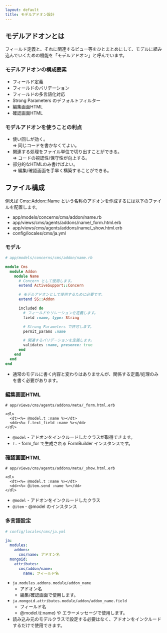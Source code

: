 ```yaml
---
layout: default
title: モデルアドオン設計
---
```


## モデルアドオンとは

フィールド定義と、それに関連するビュー等をひとまとめにして、モデルに組み込んでいくための機能を「モデルアドオン」と呼んでいます。

### モデルアドオンの構成要素

- フィールド定義
- フィールドのバリデーション
- フィールドの多言語化対応
- Strong Parameters のデフォルトフィルター
- 編集画面HTML
- 確認画面HTML

### モデルアドオンを使うことの利点

- 使い回しが効く。<br />
  => 同じコードを書かなくてよい。
- 関連する処理をファイル単位で切り出すことができる。<br />
  => コードの視認性/保守性が向上する。
- 部分的なHTMLのみ書けばよい。<br />
  => 編集/確認画面を手早く構築することができる。

## ファイル構成

例えば Cms::Addon::Name という名称のアドオンを作成するには以下のファイルを配置します。

- app/models/concerns/cms/addon/name.rb
- app/views/cms/agents/addons/name/_form.html.erb
- app/views/cms/agents/addons/name/_show.html.erb
- config/locales/cms/ja.yml

### モデル

~~~ruby
# app/models/concerns/cms/addon/name.rb

module Cms
  module Addon
    module Name
      # Concern として使用します。
      extend ActiveSupport::Concern

      # モデルアドオンとして使用するために必要です。
      extend SS::Addon

      included do
        # フィールドやリレーションを定義します。
        field :name, type: String

        # Strong Parameters で許可します。
        permit_params :name

        # 関連するバリデーションを定義します。
        validates :name, presence: true
      end
    end
  end
end
~~~

- 通常のモデルに書く内容と変わりはありませんが、関係する定義/処理のみを書く必要があります。

### 編集画面HTML

~~~erb
# app/views/cms/agents/addons/meta/_form.html.erb

<dl>
  <dt><%= @model.t :name %></dt>
  <dd><%= f.text_field :name %></dd>
</dl>
~~~

- `@model` - アドオンをインクルードしたクラスが取得できます。
- `f.` - form_for で生成される FormBuilder インスタンスです。

### 確認画面HTML

~~~erb
# app/views/cms/agents/addons/meta/_show.html.erb

<dl>
  <dt><%= @model.t :name %></dt>
  <dd><%= @item.send :name %></dd>
</dl>
~~~

- `@model` - アドオンをインクルードしたクラス
- `@item` -  @model のインスタンス

### 多言語設定

~~~yaml
# config/locales/cms/ja.yml

ja:
  modules:
    addons:
      cms/name: アドオン名
  mongoid:
    attributes:
      cms/addon/name:
        name: フィールド名
~~~

- `ja.modules.addons.module/addon_name`
  - アドオン名
  - 編集/確認画面で使用します。
- `ja.mongoid.attributes.module/addon/addon_name.field`
  - フィールド名
  - @model.t(:name) や エラーメッセージで使用します。
- 読み込み元のモデルクラスで設定する必要はなく、アドオンをインクルードするだけで使用できます。
